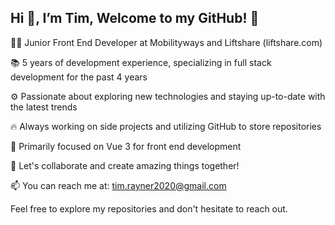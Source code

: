 Hi 👋, I’m Tim, Welcome to my GitHub! 👾
-
👨‍💻 Junior Front End Developer at Mobilityways and Liftshare (liftshare.com)

📚 5 years of development experience, specializing in full stack development for the past 4 years

⚙️ Passionate about exploring new technologies and staying up-to-date with the latest trends

🔥 Always working on side projects and utilizing GitHub to store repositories

🌟 Primarily focused on Vue 3 for front end development

🚀 Let's collaborate and create amazing things together!

📫 You can reach me at: tim.rayner2020@gmail.com

Feel free to explore my repositories and don't hesitate to reach out.



